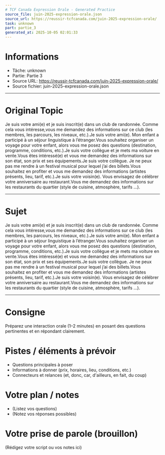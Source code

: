 ```yaml
---
# TCF Canada Expression Orale - Generated Practice
source_file: juin-2025-expression-orale.json
source_url: https://reussir-tcfcanada.com/juin-2025-expression-orale/
task: unknown
part: partie_3
generated_at: 2025-10-05 02:01:33
---
```


# Informations
- Tâche: unknown
- Partie: Partie 3
- Source URL: https://reussir-tcfcanada.com/juin-2025-expression-orale/
- Source fichier: juin-2025-expression-orale.json

---

# Original Topic
Je suis votre ami(e) et je suis inscrit(e) dans un club de randonnée. Comme cela vous intéresse,vous me demandez des informations sur ce club (les membres, les parcours, les niveaux, etc.).Je suis votre ami(e). Mon enfant a participé à un séjour linguistique à l’étranger.Vous souhaitez organiser un voyage pour votre enfant, alors vous me posez des questions (destination, programme, conditions, etc.).Je suis votre collègue et je mets ma voiture en vente.Vous êtes intéressé(e) et vous me demandez des informations sur son état, son prix et ses équipements.Je suis votre collègue. Je ne peux pas me rendre à un festival musical pour lequel j’ai des billets.Vous souhaitez en profiter et vous me demandez des informations (artistes présents, lieu, tarif, etc.).Je suis votre voisin(e). Vous envisagez de célébrer votre anniversaire au restaurant.Vous me demandez des informations sur les restaurants du quartier (style de cuisine, atmosphère, tarifs …).

---

# Sujet
Je suis votre ami(e) et je suis inscrit(e) dans un club de randonnée. Comme cela vous intéresse,vous me demandez des informations sur ce club (les membres, les parcours, les niveaux, etc.).Je suis votre ami(e). Mon enfant a participé à un séjour linguistique à l’étranger.Vous souhaitez organiser un voyage pour votre enfant, alors vous me posez des questions (destination, programme, conditions, etc.).Je suis votre collègue et je mets ma voiture en vente.Vous êtes intéressé(e) et vous me demandez des informations sur son état, son prix et ses équipements.Je suis votre collègue. Je ne peux pas me rendre à un festival musical pour lequel j’ai des billets.Vous souhaitez en profiter et vous me demandez des informations (artistes présents, lieu, tarif, etc.).Je suis votre voisin(e). Vous envisagez de célébrer votre anniversaire au restaurant.Vous me demandez des informations sur les restaurants du quartier (style de cuisine, atmosphère, tarifs …).

---
# Consigne
Préparez une interaction orale (1–2 minutes) en posant des questions pertinentes et en répondant clairement.

# Pistes / éléments à prévoir
- Questions principales à poser
- Informations à donner (prix, horaires, lieu, conditions, etc.)
- Connecteurs et relances (et, donc, car, d'ailleurs, en fait, du coup)

# Votre plan / notes
- (Listez vos questions)
- (Notez vos réponses possibles)

# Votre prise de parole (brouillon)
(Rédigez votre script ou vos notes ici)
